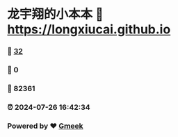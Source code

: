 # 龙宇翔的小本本 :link: https://longxiucai.github.io 
### :page_facing_up: [32](https://longxiucai.github.io/tag.html) 
### :speech_balloon: 0 
### :hibiscus: 82361 
### :alarm_clock: 2024-07-26 16:42:34 
### Powered by :heart: [Gmeek](https://github.com/Meekdai/Gmeek)
